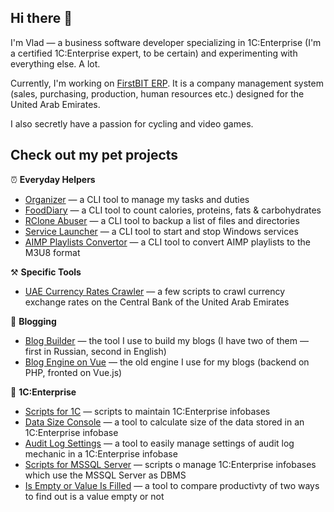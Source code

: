 ## Hi there 👋

I'm Vlad — a business software developer specializing in 1C:Enterprise (I'm a certified 1C:Enterprise expert, to be certain) and experimenting with everything else. A lot.

Currently, I'm working on [FirstBIT ERP](https://firstbit.ae/). It is a company management system (sales, purchasing, production, human resources etc.) designed for the United Arab Emirates.

I also secretly have a passion for cycling and video games.

## Check out my pet projects

⏰ **Everyday Helpers**

- [Organizer](https://github.com/vkostyanetsky/Organizer) — a CLI tool to manage my tasks and duties
- [FoodDiary](https://github.com/vkostyanetsky/FoodDiary) — a CLI tool to count calories, proteins, fats & carbohydrates
- [RClone Abuser](https://github.com/vkostyanetsky/RCloneAbuser) — a CLI tool to backup a list of files and directories
- [Service Launcher](https://github.com/vkostyanetsky/ServiceLauncher) — a CLI tool to start and stop Windows services
- [AIMP Playlists Convertor](https://github.com/vkostyanetsky/AIMPPlaylistsConvertor) — a CLI tool to convert AIMP playlists to the M3U8 format

⚒️ **Specific Tools**

- [UAE Currency Rates Crawler](https://github.com/vkostyanetsky/UAECurrencyRatesCrawler) — a few scripts to crawl currency exchange rates on the Central Bank of the United Arab Emirates

💬 **Blogging**

- [Blog Builder](https://github.com/vkostyanetsky/BlogBuilder) — the tool I use to build my blogs (I have two of them — first in Russian, second in English)
- [Blog Engine on Vue](https://github.com/vkostyanetsky/BlogEngineOnVue) — the old engine I use for my blogs (backend on PHP, fronted on Vue.js)

🏢 **1C:Enterprise**

- [Scripts for 1C](https://github.com/vkostyanetsky/ScriptsFor1C) — scripts to maintain 1C:Enterprise infobases
- [Data Size Console](https://github.com/vkostyanetsky/DataSizeConsole) — a tool to calculate size of the data stored in an 1C:Enterprise infobase
- [Audit Log Settings](https://github.com/vkostyanetsky/AuditLogSettings) — a tool to easily manage settings of audit log mechanic in a 1C:Enterprise infobase
- [Scripts for MSSQL Server](https://github.com/vkostyanetsky/ScriptsForMSSQLServer) — scripts o manage 1C:Enterprise infobases which use the MSSQL Server as DBMS
- [Is Empty or Value Is Filled](https://github.com/vkostyanetsky/IsEmptyOrValueIsFilled) — a tool to compare productivty of two ways to find out is a value empty or not
